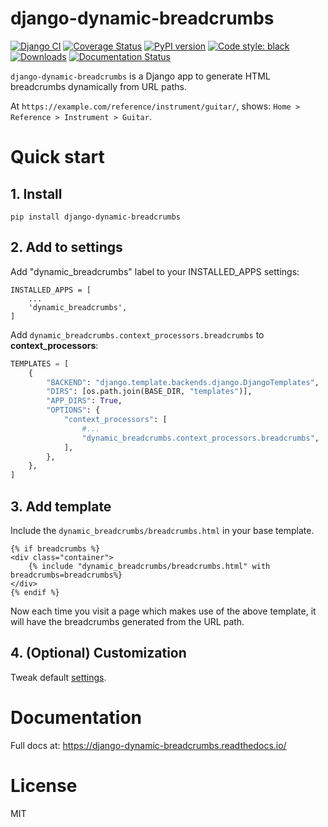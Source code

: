 django-dynamic-breadcrumbs
=====

[![Django CI](https://github.com/marcanuy/django-dynamic-breadcrumbs/actions/workflows/django.yml/badge.svg)](https://github.com/marcanuy/django-dynamic-breadcrumbs/actions/workflows/django.yml)
[![Coverage Status](https://coveralls.io/repos/github/marcanuy/django-dynamic-breadcrumbs/badge.svg?branch=main)](https://coveralls.io/github/marcanuy/django-dynamic-breadcrumbs?branch=main)
[![PyPI version](https://img.shields.io/pypi/v/django-dynamic-breadcrumbs)](https://pypi.org/project/django-dynamic-breadcrumbs/)
[![Code style: black](https://img.shields.io/badge/code%20style-black-000000.svg)](https://github.com/psf/black)
[![Downloads](https://static.pepy.tech/badge/django-dynamic-breadcrumbs)](https://pepy.tech/project/django-dynamic-breadcrumbs)
[![Documentation Status](https://readthedocs.org/projects/django-dynamic-breadcrumbs/badge/?version=latest)](https://django-dynamic-breadcrumbs.readthedocs.io/en/latest/?badge=latest)

`django-dynamic-breadcrumbs` is a Django app to generate HTML breadcrumbs
dynamically from URL paths.

At `https://example.com/reference/instrument/guitar/`, shows:
`Home > Reference > Instrument > Guitar`.

# Quick start

## 1. Install

~~~
pip install django-dynamic-breadcrumbs
~~~

## 2. Add to settings

Add "dynamic_breadcrumbs" label to your INSTALLED_APPS settings:

    INSTALLED_APPS = [
        ...
        'dynamic_breadcrumbs',
    ]

Add `dynamic_breadcrumbs.context_processors.breadcrumbs` to **context_processors**:

~~~ python
TEMPLATES = [
    {
        "BACKEND": "django.template.backends.django.DjangoTemplates",
        "DIRS": [os.path.join(BASE_DIR, "templates")],
        "APP_DIRS": True,
        "OPTIONS": {
            "context_processors": [
				#...
                "dynamic_breadcrumbs.context_processors.breadcrumbs",
            ],
        },
    },
]
~~~

## 3. Add template

Include the `dynamic_breadcrumbs/breadcrumbs.html` in your base template.

~~~
{% if breadcrumbs %}
<div class="container">
    {% include "dynamic_breadcrumbs/breadcrumbs.html" with breadcrumbs=breadcrumbs%}
</div>
{% endif %}
~~~

Now each time you visit a page which makes use of the above template,
it will have the breadcrumbs generated from the URL path.

## 4. (Optional) Customization

Tweak default [settings](https://django-dynamic-breadcrumbs.readthedocs.io/en/latest/ref/settings.html).

# Documentation

Full docs at: https://django-dynamic-breadcrumbs.readthedocs.io/

# License

MIT
